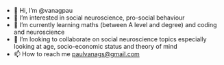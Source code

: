 - 👋 Hi, I’m @vanagpau
- 👀 I’m interested in social neuroscience, pro-social behaviour
- 🌱 I’m currently learning maths (between A level and degree) and coding and neuroscience
- 💞️ I’m looking to collaborate on social neuroscience topics especially looking at age, socio-economic status and theory of mind
- 📫 How to reach me paulvanags@gmail.com

<!---
vanagpau/vanagpau is a ✨ special ✨ repository because its `README.md` (this file) appears on your GitHub profile.
You can click the Preview link to take a look at your changes.
--->
